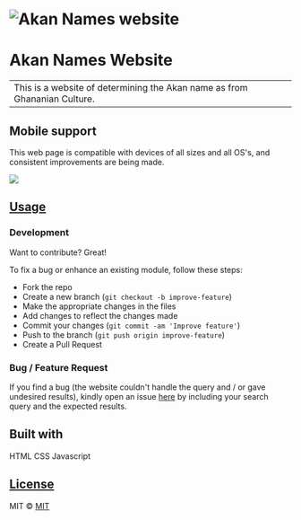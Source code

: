 
# ![Akan Names website]( https://kiptoo-097.github.io/Akan-names-website/)
# Akan Names Website
<table>
<tr>
<td>
  This is a website of determining the Akan name as from Ghananian Culture.
</td>
</tr>
</table>

## Mobile support
This web page is compatible with devices of all sizes and all OS's, and consistent improvements are being made.

![](  https://kiptoo-097.github.io/Akan-names-website/)




## [Usage]( https://kiptoo-097.github.io/Akan-names-website/) 

### Development
Want to contribute? Great!

To fix a bug or enhance an existing module, follow these steps:

- Fork the repo
- Create a new branch (`git checkout -b improve-feature`)
- Make the appropriate changes in the files
- Add changes to reflect the changes made
- Commit your changes (`git commit -am 'Improve feature'`)
- Push to the branch (`git push origin improve-feature`)
- Create a Pull Request 

### Bug / Feature Request

If you find a bug (the website couldn't handle the query and / or gave undesired results), kindly open an issue [here]( https://kiptoo-097.github.io/Akan-names-website/) by including your search query and the expected results.


## Built with 

HTML
CSS
Javascript

## [License](  https://kiptoo-097.github.io/Akan-names-website/LICENSE.md)

MIT © [MIT]( https://kiptoo-097.github.io)

